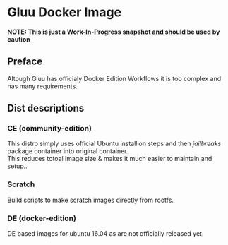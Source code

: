 # Gluu Docker Image
**NOTE: This is just a Work-In-Progress snapshot and should be used by caution**

## Preface
Altough Gluu has officialy Docker Edition Workflows it is too complex and has many requirements.  

## Dist descriptions

### CE (community-edition)
This distro simply uses official Ubuntu installion steps and then *jailbreaks* package container into original container.  
This reduces totoal image size & makes it much easier to maintain and setup..

### Scratch
Build scripts to make scratch images directly from rootfs.

### DE (docker-edition) 
DE based images for ubuntu 16.04 as are not officially released yet.
